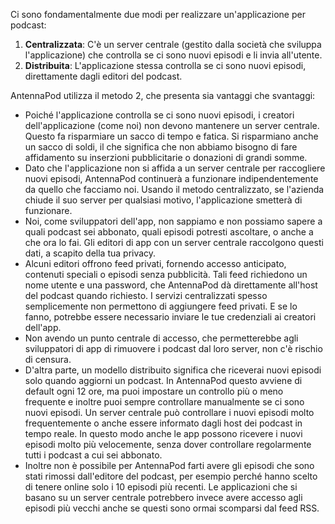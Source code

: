 Ci sono fondamentalmente due modi per realizzare un'applicazione per podcast:

1. **Centralizzata**: C'è un server centrale (gestito dalla società che sviluppa l'applicazione) che controlla se ci sono nuovi episodi e li invia all'utente.
1. **Distribuita**: L'applicazione stessa controlla se ci sono nuovi episodi, direttamente dagli editori del podcast.

AntennaPod utilizza il metodo 2, che presenta sia vantaggi che svantaggi:

- Poiché l'applicazione controlla se ci sono nuovi episodi, i creatori dell'applicazione (come noi) non devono mantenere un server centrale. Questo fa risparmiare un sacco di tempo e fatica. Si risparmiano anche un sacco di soldi, il che significa che non abbiamo bisogno di fare affidamento su inserzioni pubblicitarie o donazioni di grandi somme.
- Dato che l'applicazione non si affida a un server centrale per raccogliere nuovi episodi, AntennaPod continuerà a funzionare indipendentemente da quello che facciamo noi. Usando il metodo centralizzato, se l'azienda chiude il suo server per qualsiasi motivo, l'applicazione smetterà di funzionare.
- Noi, come sviluppatori dell'app, non sappiamo e non possiamo sapere a quali podcast sei abbonato, quali episodi potresti ascoltare, o anche a che ora lo fai. Gli editori di app con un server centrale raccolgono questi dati, a scapito della tua privacy.
- Alcuni editori offrono feed privati, fornendo accesso anticipato, contenuti speciali o episodi senza pubblicità. Tali feed richiedono un nome utente e una password, che AntennaPod dà direttamente all'host del podcast quando richiesto. I servizi centralizzati spesso semplicemente non permettono di aggiungere feed privati. E se lo fanno, potrebbe essere necessario inviare le tue credenziali ai creatori dell'app.
- Non avendo un punto centrale di accesso, che permetterebbe agli sviluppatori di app di rimuovere i podcast dal loro server, non c'è rischio di censura.
- D'altra parte, un modello distribuito significa che riceverai nuovi episodi solo quando aggiorni un podcast. In AntennaPod questo avviene di default ogni 12 ore, ma puoi impostare un controllo più o meno frequente e inoltre puoi sempre controllare manualmente se ci sono nuovi episodi. Un server centrale può controllare i nuovi episodi molto frequentemente o anche essere informato dagli host dei podcast in tempo reale. In questo modo anche le app possono ricevere i nuovi episodi molto più velocemente, senza dover controllare regolarmente tutti i podcast a cui sei abbonato.
- Inoltre non è possibile per AntennaPod farti avere gli episodi che sono stati rimossi dall'editore del podcast, per esempio perché hanno scelto di tenere online solo i 10 episodi più recenti. Le applicazioni che si basano su un server centrale potrebbero invece avere accesso agli episodi più vecchi anche se questi sono ormai scomparsi dal feed RSS.
